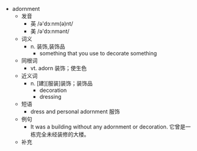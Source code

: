 - adornment
  - 发音
    - 英 /ə'dɔːnm(ə)nt/
    - 美 /ə'dɔ:nmənt/
  - 词义
    - n. 装饰,装饰品
      - something that you use to decorate something
  - 同根词
    - vt. adorn 装饰；使生色
  - 近义词
    - n. [建][服装]装饰；装饰品
      - decoration
      - dressing
  - 短语
    - dress and personal adornment 服饰
  - 例句
    - It was a building without any adornment or decoration. 它曾是一栋完全未经装修的大楼。
  - 补充